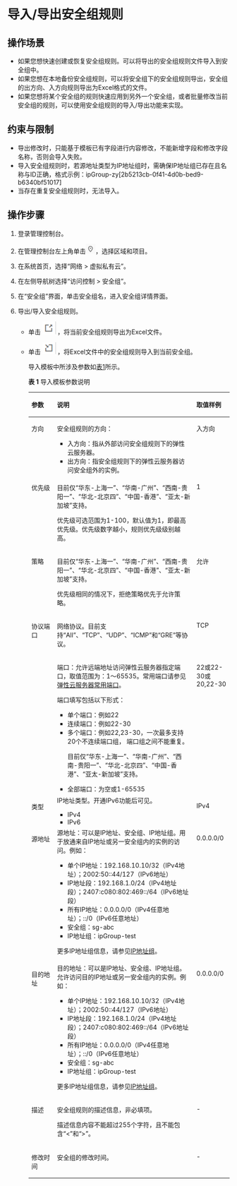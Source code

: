 # 导入/导出安全组规则<a name="vpc_SecurityGroup_0007"></a>

## 操作场景<a name="sb919f19c991141d79a2deb79cec11a15"></a>

-   如果您想快速创建或恢复安全组规则。可以将导出的安全组规则文件导入到安全组中。
-   如果您想在本地备份安全组规则，可以将安全组下的安全组规则导出，安全组的出方向、入方向规则导出为Excel格式的文件。
-   如果您想将某个安全组的规则快速应用到另外一个安全组，或者批量修改当前安全组的规则，可以使用安全组规则的导入/导出功能来实现。

## 约束与限制<a name="section108791581539"></a>

-   导出修改时，只能基于模板已有字段进行内容修改，不能新增字段和修改字段名称，否则会导入失败。
-   导入安全组规则时，若源地址类型为IP地址组时，需确保IP地址组已存在且名称与ID正确，格式示例：ipGroup-zy\[2b5213cb-0f41-4d0b-bed9-b6340bf51017\]
-   当存在重复安全组规则时，无法导入。

## 操作步骤<a name="s11af639d48c249b7931632bf078259f9"></a>

1.  登录管理控制台。

1.  在管理控制台左上角单击![](figures/icon-region.png)，选择区域和项目。
2.  在系统首页，选择“网络 \> 虚拟私有云”。
3.  在左侧导航树选择“访问控制 \> 安全组”。
4.  在“安全组”界面，单击安全组名，进入安全组详情界面。
5.  导出/导入安全组规则。
    -   单击  ![](figures/icon-export-2.png)  ，将当前安全组规则导出为Excel文件。
    -   单击  ![](figures/icon-import.png)  ，将Excel文件中的安全组规则导入到当前安全组。

        导入模板中所涉及参数如[表1](#table111445216564)所示。

        **表 1**  导入模板参数说明

        <a name="table111445216564"></a>
        <table><thead align="left"><tr id="row1811565205613"><th class="cellrowborder" valign="top" width="12.7%" id="mcps1.2.4.1.1"><p id="p51151452125620"><a name="p51151452125620"></a><a name="p51151452125620"></a>参数</p>
        </th>
        <th class="cellrowborder" valign="top" width="69.3%" id="mcps1.2.4.1.2"><p id="p5115552175613"><a name="p5115552175613"></a><a name="p5115552175613"></a>说明</p>
        </th>
        <th class="cellrowborder" valign="top" width="18%" id="mcps1.2.4.1.3"><p id="p711565219563"><a name="p711565219563"></a><a name="p711565219563"></a>取值样例</p>
        </th>
        </tr>
        </thead>
        <tbody><tr id="row1116975252612"><td class="cellrowborder" valign="top" width="12.7%" headers="mcps1.2.4.1.1 "><p id="p11170105215264"><a name="p11170105215264"></a><a name="p11170105215264"></a>方向</p>
        </td>
        <td class="cellrowborder" valign="top" width="69.3%" headers="mcps1.2.4.1.2 "><p id="p2017085217268"><a name="p2017085217268"></a><a name="p2017085217268"></a>安全组规则的方向：</p>
        <a name="ul1499818151265"></a><a name="ul1499818151265"></a><ul id="ul1499818151265"><li>入方向：指从外部访问安全组规则下的弹性云服务器。</li><li>出方向：指安全组规则下的弹性云服务器访问安全组外的实例。</li></ul>
        </td>
        <td class="cellrowborder" valign="top" width="18%" headers="mcps1.2.4.1.3 "><p id="p21703526267"><a name="p21703526267"></a><a name="p21703526267"></a>入方向</p>
        </td>
        </tr>
        <tr id="row194894568113"><td class="cellrowborder" valign="top" width="12.7%" headers="mcps1.2.4.1.1 "><p id="p7490135617111"><a name="p7490135617111"></a><a name="p7490135617111"></a>优先级</p>
        </td>
        <td class="cellrowborder" valign="top" width="69.3%" headers="mcps1.2.4.1.2 "><p id="p1395210101245"><a name="p1395210101245"></a><a name="p1395210101245"></a>目前仅“华东-上海一”、“华南-广州”、“西南-贵阳一”、“华北-北京四”、“<span id="zh-cn_topic_0030969470_text721113471093"><a name="zh-cn_topic_0030969470_text721113471093"></a><a name="zh-cn_topic_0030969470_text721113471093"></a>中国-香港</span>”、“亚太-新加坡”支持。</p>
        <p id="p94904561715"><a name="p94904561715"></a><a name="p94904561715"></a>优先级可选范围为1-100，默认值为1，即最高优先级。优先级数字越小，规则优先级级别越高。</p>
        </td>
        <td class="cellrowborder" valign="top" width="18%" headers="mcps1.2.4.1.3 "><p id="p849010564113"><a name="p849010564113"></a><a name="p849010564113"></a>1</p>
        </td>
        </tr>
        <tr id="row16943134010710"><td class="cellrowborder" valign="top" width="12.7%" headers="mcps1.2.4.1.1 "><p id="p1394314020715"><a name="p1394314020715"></a><a name="p1394314020715"></a>策略</p>
        </td>
        <td class="cellrowborder" valign="top" width="69.3%" headers="mcps1.2.4.1.2 "><p id="p1194318408718"><a name="p1194318408718"></a><a name="p1194318408718"></a>目前仅“华东-上海一”、“华南-广州”、“西南-贵阳一”、“华北-北京四”、“<span id="zh-cn_topic_0030969470_zh-cn_topic_0030969470_text721113471093"><a name="zh-cn_topic_0030969470_zh-cn_topic_0030969470_text721113471093"></a><a name="zh-cn_topic_0030969470_zh-cn_topic_0030969470_text721113471093"></a>中国-香港</span>”、“亚太-新加坡”支持。</p>
        <p id="p6192322932"><a name="p6192322932"></a><a name="p6192322932"></a>优先级相同的情况下，拒绝策略优先于允许策略。</p>
        </td>
        <td class="cellrowborder" valign="top" width="18%" headers="mcps1.2.4.1.3 "><p id="p149431640575"><a name="p149431640575"></a><a name="p149431640575"></a>允许</p>
        </td>
        </tr>
        <tr id="row9115105219562"><td class="cellrowborder" rowspan="2" valign="top" width="12.7%" headers="mcps1.2.4.1.1 "><p id="p151157525565"><a name="p151157525565"></a><a name="p151157525565"></a>协议端口</p>
        </td>
        <td class="cellrowborder" valign="top" width="69.3%" headers="mcps1.2.4.1.2 "><p id="p1711515526562"><a name="p1711515526562"></a><a name="p1711515526562"></a>网络协议。目前支持“All”、“TCP”、“UDP”、“ICMP”和“GRE”等协议。</p>
        </td>
        <td class="cellrowborder" valign="top" width="18%" headers="mcps1.2.4.1.3 "><p id="p193908441914"><a name="p193908441914"></a><a name="p193908441914"></a>TCP</p>
        </td>
        </tr>
        <tr id="row6510532121511"><td class="cellrowborder" valign="top" headers="mcps1.2.4.1.1 "><p id="p4115175245613"><a name="p4115175245613"></a><a name="p4115175245613"></a>端口：允许远端地址访问弹性云服务器指定端口，取值范围为：1～65535。常用端口请参见<a href="https://support.huaweicloud.com/usermanual-vpc/SecurityGroup_0002.html" target="_blank" rel="noopener noreferrer">弹性云服务器常用端口</a>。</p>
        <div class="p" id="p099117545530"><a name="p099117545530"></a><a name="p099117545530"></a>端口填写包括以下形式：<a name="zh-cn_topic_0030969470_ul299114542535"></a><a name="zh-cn_topic_0030969470_ul299114542535"></a><ul id="zh-cn_topic_0030969470_ul299114542535"><li>单个端口：例如22</li><li>连续端口：例如22-30</li><li>多个端口：例如22,23-30，一次最多支持20个不连续端口组， 端口组之间不能重复。<p id="zh-cn_topic_0030969470_p2123191761720"><a name="zh-cn_topic_0030969470_p2123191761720"></a><a name="zh-cn_topic_0030969470_p2123191761720"></a>目前仅“华东-上海一”、“华南-广州”、“西南-贵阳一”、“华北-北京四”、“<span id="zh-cn_topic_0030969470_zh-cn_topic_0030969470_text721113471093_1"><a name="zh-cn_topic_0030969470_zh-cn_topic_0030969470_text721113471093_1"></a><a name="zh-cn_topic_0030969470_zh-cn_topic_0030969470_text721113471093_1"></a>中国-香港</span>”、“亚太-新加坡”支持。</p>
        </li><li>全部端口：为空或1-65535</li></ul>
        </div>
        </td>
        <td class="cellrowborder" valign="top" headers="mcps1.2.4.1.2 "><p id="p1551023251511"><a name="p1551023251511"></a><a name="p1551023251511"></a>22或22-30或20,22-30</p>
        </td>
        </tr>
        <tr id="row1726912412166"><td class="cellrowborder" valign="top" width="12.7%" headers="mcps1.2.4.1.1 "><p id="p1826920421620"><a name="p1826920421620"></a><a name="p1826920421620"></a>类型</p>
        </td>
        <td class="cellrowborder" valign="top" width="69.3%" headers="mcps1.2.4.1.2 "><div class="p" id="p1426910441613"><a name="p1426910441613"></a><a name="p1426910441613"></a>IP地址类型。开通IPv6功能后可见。<a name="zh-cn_topic_0030969470_ul15119151171711"></a><a name="zh-cn_topic_0030969470_ul15119151171711"></a><ul id="zh-cn_topic_0030969470_ul15119151171711"><li>IPv4</li><li>IPv6</li></ul>
        </div>
        </td>
        <td class="cellrowborder" valign="top" width="18%" headers="mcps1.2.4.1.3 "><p id="p848952751718"><a name="p848952751718"></a><a name="p848952751718"></a>IPv4</p>
        </td>
        </tr>
        <tr id="row511615528561"><td class="cellrowborder" valign="top" width="12.7%" headers="mcps1.2.4.1.1 "><p id="p86899991813"><a name="p86899991813"></a><a name="p86899991813"></a>源地址</p>
        </td>
        <td class="cellrowborder" valign="top" width="69.3%" headers="mcps1.2.4.1.2 "><div class="p" id="p18116175212564"><a name="p18116175212564"></a><a name="p18116175212564"></a>源地址：可以是IP地址、安全组、IP地址组。用于放通来自IP地址或另一安全组内的实例的访问。例如：<a name="zh-cn_topic_0030969470_ul12116352195619"></a><a name="zh-cn_topic_0030969470_ul12116352195619"></a><ul id="zh-cn_topic_0030969470_ul12116352195619"><li>单个IP地址：192.168.10.10/32（IPv4地址）；2002:50::44/127（IPv6地址）</li><li>IP地址段：192.168.1.0/24（IPv4地址段）；2407:c080:802:469::/64（IPv6地址段）</li><li>所有IP地址：0.0.0.0/0（IPv4任意地址）；::/0（IPv6任意地址）</li><li>安全组：sg-abc</li><li>IP地址组：ipGroup-test</li></ul>
        </div>
        <p id="p19481656542"><a name="p19481656542"></a><a name="p19481656542"></a>更多IP地址组信息，请参见<a href="https://support.huaweicloud.com/usermanual-vpc/vpc_IPAddressGroup_0002.html" target="_blank" rel="noopener noreferrer">IP地址组</a>。</p>
        </td>
        <td class="cellrowborder" valign="top" width="18%" headers="mcps1.2.4.1.3 "><p id="p611613524569"><a name="p611613524569"></a><a name="p611613524569"></a>0.0.0.0/0</p>
        </td>
        </tr>
        <tr id="row155972039183215"><td class="cellrowborder" valign="top" width="12.7%" headers="mcps1.2.4.1.1 "><p id="p15617623172315"><a name="p15617623172315"></a><a name="p15617623172315"></a>目的地址</p>
        </td>
        <td class="cellrowborder" valign="top" width="69.3%" headers="mcps1.2.4.1.2 "><div class="p" id="p196171823152315"><a name="p196171823152315"></a><a name="p196171823152315"></a>目的地址：可以是IP地址、安全组、IP地址组。允许访问目的IP地址或另一安全组内的实例。例如：<a name="zh-cn_topic_0030969470_ul16177237233"></a><a name="zh-cn_topic_0030969470_ul16177237233"></a><ul id="zh-cn_topic_0030969470_ul16177237233"><li>单个IP地址：192.168.10.10/32（IPv4地址）；2002:50::44/127（IPv6地址）</li><li>IP地址段：192.168.1.0/24（IPv4地址段）；2407:c080:802:469::/64（IPv6地址段）</li><li>所有IP地址：0.0.0.0/0（IPv4任意地址）；::/0（IPv6任意地址）</li><li>安全组：sg-abc</li><li>IP地址组：ipGroup-test</li></ul>
        </div>
        <p id="p8286143314117"><a name="p8286143314117"></a><a name="p8286143314117"></a>更多IP地址组信息，请参见<a href="https://support.huaweicloud.com/usermanual-vpc/vpc_IPAddressGroup_0002.html" target="_blank" rel="noopener noreferrer">IP地址组</a>。</p>
        </td>
        <td class="cellrowborder" valign="top" width="18%" headers="mcps1.2.4.1.3 "><p id="p4617102352310"><a name="p4617102352310"></a><a name="p4617102352310"></a>0.0.0.0/0</p>
        </td>
        </tr>
        <tr id="row111615525565"><td class="cellrowborder" valign="top" width="12.7%" headers="mcps1.2.4.1.1 "><p id="p1711655217565"><a name="p1711655217565"></a><a name="p1711655217565"></a>描述</p>
        </td>
        <td class="cellrowborder" valign="top" width="69.3%" headers="mcps1.2.4.1.2 "><p id="p1211611525564"><a name="p1211611525564"></a><a name="p1211611525564"></a>安全组规则的描述信息，非必填项。</p>
        <p id="p6116175225613"><a name="p6116175225613"></a><a name="p6116175225613"></a>描述信息内容不能超过255个字符，且不能包含“&lt;”和“&gt;”。</p>
        </td>
        <td class="cellrowborder" valign="top" width="18%" headers="mcps1.2.4.1.3 "><p id="p3116115216568"><a name="p3116115216568"></a><a name="p3116115216568"></a>-</p>
        </td>
        </tr>
        <tr id="row108451266397"><td class="cellrowborder" valign="top" width="12.7%" headers="mcps1.2.4.1.1 "><p id="p684576113912"><a name="p684576113912"></a><a name="p684576113912"></a>修改时间</p>
        </td>
        <td class="cellrowborder" valign="top" width="69.3%" headers="mcps1.2.4.1.2 "><p id="p1384615633919"><a name="p1384615633919"></a><a name="p1384615633919"></a>安全组的修改时间。</p>
        </td>
        <td class="cellrowborder" valign="top" width="18%" headers="mcps1.2.4.1.3 "><p id="p19846369393"><a name="p19846369393"></a><a name="p19846369393"></a>-</p>
        </td>
        </tr>
        </tbody>
        </table>



